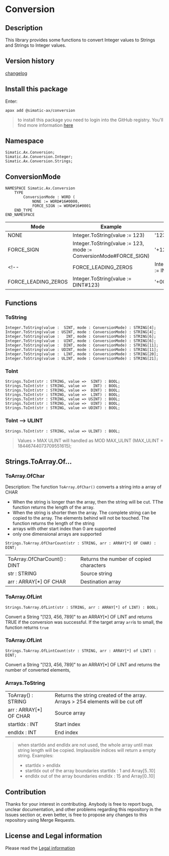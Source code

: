 ﻿# Conversion

## Description
This library provides some functions to convert Integer values to Strings and Strings to Integer values.

## Version history

[changelog](changelog.md)

## Install this package

Enter:
```cli
apax add @simatic-ax/conversion
```
> to install this package you need to login into the GitHub registry. You'll find more information [here](https://github.com/simatic-ax/.sharedstuff/blob/main/doc/personalaccesstoken.md) 


## Namespace
```
Simatic.Ax.Conversion;
Simatic.Ax.Conversion.Integer;
Simatic.Ax.Conversion.Strings;
```
## ConversionMode
```iecst
NAMESPACE Simatic.Ax.Conversion
    TYPE
        ConversionMode : WORD (
            NONE := WORD#16#0000, 
            FORCE_SIGN := WORD#16#0001
    END_TYPE
END_NAMESPACE
```
|Mode|Example|Result|
|-|-|-|
|NONE       | Integer.ToString(value := 123) | '123'
|FORCE_SIGN | Integer.ToString(value := 123, mode := ConversionMode#FORCE_SIGN) | '+123'
<!-- |FORCE_LEADING_ZEROS | Integer.ToString(value := INT#123)  | '+00123' 
|FORCE_LEADING_ZEROS | Integer.ToString(value := DINT#123) | '+0000000123'  -->

<!-- > Modes can be combined. Example:
> ```
> Integer.ToString(value := 123, mode := ConversionMode#FORCE_SIGN) 
> ```
>  -->

## Functions 

### ToString

```iecst
Integer.ToString(value :  SINT, mode : ConversionMode) : STRING[4];
Integer.ToString(value : USINT, mode : ConversionMode) : STRING[4];
Integer.ToString(value :   INT, mode : ConversionMode) : STRING[6];
Integer.ToString(value :  UINT, mode : ConversionMode) : STRING[6];
Integer.ToString(value :  DINT, mode : ConversionMode) : STRING[11];
Integer.ToString(value : UDINT, mode : ConversionMode) : STRING[11];
Integer.ToString(value :  LINT, mode : ConversionMode) : STRING[20];
Integer.ToString(value : ULINT, mode : ConversionMode) : STRING[21];
```

### ToInt
```iecst
Strings.ToInt(str : STRING, value =>  SINT) : BOOL;
Strings.ToInt(str : STRING, value =>   INT) : BOOL;
Strings.ToInt(str : STRING, value =>  DINT) : BOOL;
Strings.ToInt(str : STRING, value =>  LINT) : BOOL;
Strings.ToInt(str : STRING, value => USINT) : BOOL;
Strings.ToInt(str : STRING, value =>  UINT) : BOOL;
Strings.ToInt(str : STRING, value => UDINT) : BOOL;
```

### ToInt --> ULINT
```iecst
Strings.ToInt(str : STRING, value => ULINT) : BOOL;
```
> Values > MAX ULINT will handled as MOD MAX_ULINT (MAX_ULINT = 18446744073709551615);


## Strings.ToArray.Of...

### ToArray.OfChar

Description:
The function `ToArray.OfChar()` converts a string into a array of CHAR

- When the string is longer than the array, then the string will be cut. TThe function returns the length of the array.
- When the string is shorter then the array. The complete string can be copied to the array. The elements behind will not be touched. The function returns the length of the string
- arrays with other start index than 0 are supported
- only one dimensional arrays are supported

```iecst
Strings.ToArray.OfCharCount(str : STRING, arr : ARRAY[*] OF CHAR) : DINT;
```

|||
|-|-|
| ToArray.OfCharCount() : DINT | Returns the number of copied characters
|str : STRING| Source string |
|arr : ARRAY[*] OF CHAR| Destination array |

### ToArray.OfLint

```
Strings.ToArray.OfLint(str : STRING, arr : ARRAY[*] of LINT) : BOOL;
```
Convert a String "[123, 456, 789]" to an ARRAY[*] OF LINT and returns TRUE if the conversion was successful. If the target array `arr`is to small, the function returns `true`

### ToArray.OfLint

```
Strings.ToArray.OfLintCount(str : STRING, arr : ARRAY[*] of LINT) : DINT;
```
Convert a String "[123, 456, 789]" to an ARRAY[*] OF LINT and returns the number of converted elements,


### Arrays.ToString

|||
|-|-|
| ToArray() : STRING | Returns the string created of the array. Arrays > 254 elements will be cut off
|arr : ARRAY[*] OF CHAR| Source array |
|startIdx : INT | Start index| 
|endIdx : INT | End index| 

> when startIdx and endIdx are not used, the whole array until max string length will be copied.
> Implausible indices will return a empty string. Examples:
> - startIdx > endIdx
> - startIdx out of the array boundaries startIdx : 1 and Array[5..10]
> - endIdx out of the array boundaries endIdx : 15 and Array[0..10]

## Contribution

Thanks for your interest in contributing. Anybody is free to report bugs, unclear documentation, and other problems regarding this repository in the Issues section or, even better, is free to propose any changes to this repository using Merge Requests.

## License and Legal information

Please read the [Legal information](LICENSE.md)
